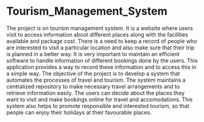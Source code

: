 # Tourism_Management_System
The project is on tourism management system. It is a website where users visit to access information about different places along with the facilities available and package cost. There is a need to keep a record of people who are interested to visit a particular location and also make sure that their trip is planned in a better way. It is very important to maintain an efficient software to handle information of different bookings done by the users. This application provides a way to record these information and to access this in a simple way. 
The objective of the project is to develop a system that automates the processes of travel and tourism. The system maintains a centralized repository to make necessary travel arrangements and to retrieve information easily. The users can decide about the places they want to visit and make bookings online for travel and accomodations. This system also helps to promote responsible and interested tourism, so that people can enjoy their holidays at their favourable places.
